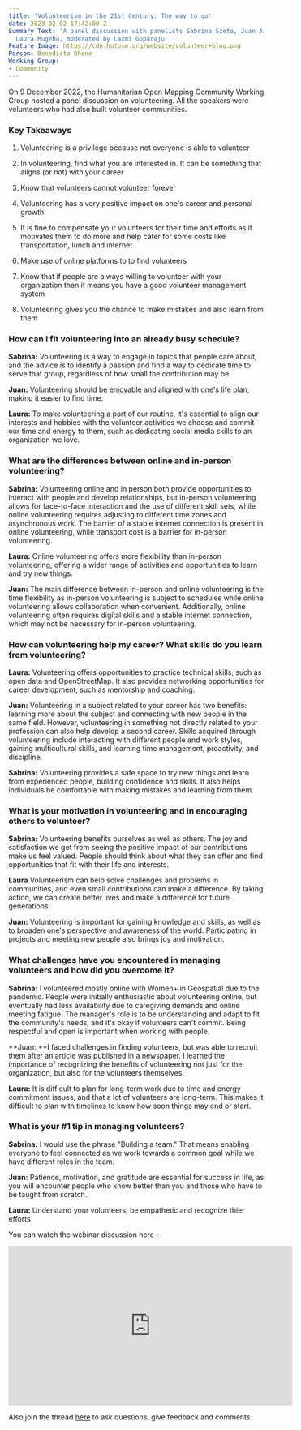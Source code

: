 ```yaml
---
title: 'Volunteerism in the 21st Century: The way to go'
date: 2023-02-02 17:42:00 Z
Summary Text: 'A panel discussion with panelists Sabrina Szeto, Juan Arellano and
  Laura Mugeha, moderated by Laxmi Goparaju '
Feature Image: https://cdn.hotosm.org/website/volunteer+blog.png
Person: Benedicta Ohene
Working Group:
- Community
---
```


On 9 December 2022, the Humanitarian Open Mapping Community Working Group hosted a panel discussion on volunteering. All the speakers were volunteers  who had also  built volunteer communities.

### **Key Takeaways**

1. Volunteering is a privilege because not everyone is able to volunteer

2. In volunteering, find what you are interested in. It can be something that aligns (or not) with your career

3. Know that volunteers cannot volunteer forever

4. Volunteering has a very positive impact on one's career and personal growth

5. It is fine to compensate your volunteers for their time and efforts as it motivates them to do more and help cater for some costs like transportation, lunch and internet

6. Make use of online platforms to to find volunteers

7. Know that if people are always willing to volunteer with your organization then it means you have a good volunteer management system

8. Volunteering gives you the chance to make mistakes and also learn from them

### **How can I fit volunteering into an already busy schedule?**

**Sabrina:** Volunteering is a way to engage in topics that people care about, and the advice is to identify a passion and find a way to dedicate time to serve that group, regardless of how small the contribution may be.

**Juan:** Volunteering should be enjoyable and aligned with one's life plan, making it easier to find time.

**Laura:** To make volunteering a part of our routine, it's essential to align our interests and hobbies with the volunteer activities we choose and commit our time and energy to them, such as dedicating social media skills to an organization we love.

### **What are the differences between online and in-person volunteering?**

**Sabrina:** Volunteering online and in person both provide opportunities to interact with people and develop relationships, but in-person volunteering allows for face-to-face interaction and the use of different skill sets, while online volunteering requires adjusting to different time zones and asynchronous work. The barrier of a stable internet connection is present in online volunteering, while transport cost is a barrier for in-person volunteering.

**Laura:** Online volunteering offers more flexibility than in-person volunteering, offering a wider range of activities and opportunities to learn and try new things.

**Juan:** The main difference between in-person and online volunteering is the time flexibility as in-person volunteering is subject to schedules while online volunteering allows collaboration when convenient. Additionally, online volunteering often requires digital skills and a stable internet connection, which may not be necessary for in-person volunteering.

### **How can volunteering help my career? What skills do you learn from volunteering?**

**Laura:** Volunteering offers opportunities to practice technical skills, such as open data and OpenStreetMap. It also provides networking opportunities for career development, such as mentorship and coaching.

**Juan:** Volunteering in a subject related to your career has two benefits: learning more about the subject and connecting with new people in the same field. However, volunteering in something not directly related to your profession can also help develop a second career. Skills acquired through volunteering include interacting with different people and work styles, gaining multicultural skills, and learning time management, proactivity, and discipline.

**Sabrina:** Volunteering provides a safe space to try new things and learn from experienced people, building confidence and skills. It also helps individuals be comfortable with making mistakes and learning from them.

### **What is your motivation in volunteering and in encouraging others to volunteer?**

**Sabrina:** Volunteering benefits ourselves as well as others. The joy and satisfaction we get from seeing the positive impact of our contributions make us feel valued. People should think about what they can offer and find opportunities that fit with their life and interests.

**Laura** Volunteerism can help solve challenges and problems in communities, and even small contributions can make a difference. By taking action, we can create better lives and make a difference for future generations.

**Juan:** Volunteering is important for gaining knowledge and skills, as well as to broaden one's perspective and awareness of the world. Participating in projects and meeting new people also brings joy and motivation.

### **What challenges have you encountered in managing volunteers and how did you overcome it?**

**Sabrina:** I volunteered mostly online with Women\+ in Geospatial due to the pandemic. People were initially enthusiastic about volunteering online, but eventually had less availability due to caregiving demands and online meeting fatigue. The manager's role is to be understanding and adapt to fit the community's needs, and it's okay if volunteers can't commit. Being respectful and open is important when working with people.

**Juan: **I faced challenges in finding volunteers, but was able to recruit them after an article was published in a newspaper. I learned the importance of recognizing the benefits of volunteering not just for the organization, but also for the volunteers themselves.

**Laura:** It is difficult to plan for long-term work due to time and energy commitment issues, and that a lot of volunteers are long-term. This makes it difficult to plan with timelines to know how soon things may end or start.

### **What is your #1 tip in managing volunteers?**

**Sabrina:** I would use the phrase "Building a team." That means enabling everyone to feel connected as we work towards a common goal while we have different roles in the team.

**Juan:** Patience, motivation, and gratitude are essential for success in life, as you will encounter people who know better than you and those who have to be taught from scratch.

**Laura:** Understand your volunteers, be empathetic and recognize thier efforts

You can watch the webinar discussion here :

<iframe width="560" height="315" src="https://www.youtube.com/embed/urE7ZcAMtOY" title="YouTube video player" frameborder="0" allow="accelerometer; autoplay; clipboard-write; encrypted-media; gyroscope; picture-in-picture; web-share" allowfullscreen></iframe>

Also join the thread [here](https://loomio.hotosm.org/d/voN7QUFz) to ask questions, give feedback and comments.